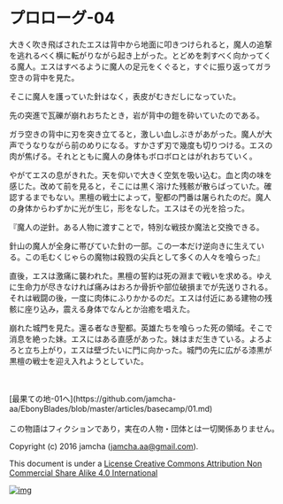 # プロローグ-04

大きく吹き飛ばされたエスは背中から地面に叩きつけられると，魔人の追撃  
を逃れるべく横に転がりながら起き上がった。とどめを刺すべく向かってく  
る魔人。エスはすべるように魔人の足元をくぐると，すぐに振り返ってガラ  
空きの背中を見た。  

そこに魔人を護っていた針はなく，表皮がむきだしになっていた。  

先の突進で瓦礫が崩れおちたとき，岩が背中の鎧を砕いていたのである。  

ガラ空きの背中に刃を突き立てると，激しい血しぶきがあがった。魔人が大  
声でうなりながら前のめりになる。すかさず刃で幾度も切りつける。エスの  
肉が焦げる。それとともに魔人の身体もボロボロとはがれおちていく。  

やがてエスの息がきれた。天を仰いで大きく空気を吸い込む。血と肉の味を  
感じた。改めて前を見ると，そこには黒く溶けた残骸が散らばっていた。確  
認するまでもない。黒檀の戦士によって，聖都の門番は屠られたのだ。魔人  
の身体からわずかに光が生じ，形をなした。エスはその光を拾った。  

『魔人の逆針。ある人物に渡すことで，特別な戦技か魔法と交換できる。  

針山の魔人が全身に帯びていた針の一部。この一本だけ逆向きに生えてい  
る。この毛むくじゃらの魔物は殺戮の尖兵として多くの人々を喰らった』  

直後，エスは激痛に襲われた。黒檀の誓約は死の淵まで戦いを求める。ゆえ  
に生命力が尽きなければ痛みはおろか骨折や部位破損までが先送りされる。  
それは戦闘の後，一度に肉体にふりかかるのだ。エスは付近にある建物の残  
骸に座り込み，震える身体でなんとか治癒を唱えた。  

崩れた城門を見た。還る者なき聖都。英雄たちを喰らった死の領域。そこで  
消息を絶った妹。エスにはある直感があった。妹はまだ生きている。よろよ  
ろと立ち上がり，エスは壁づたいに門に向かった。城門の先に広がる漆黒が  
黒檀の戦士を迎え入れようとしていた。  

<br>  
<br>  
[最果ての地-01へ](https://github.com/jamcha-aa/EbonyBlades/blob/master/articles/basecamp/01.md)  

<br>  
<br>  
この物語はフィクションであり，実在の人物・団体とは一切関係ありません。  

Copyright (c) 2016 jamcha (jamcha.aa@gmail.com).  

This document is under a [License Creative Commons Attribution Non Commercial Share Alike 4.0 International](http://creativecommons.org/licenses/by-nc-sa/4.0/deed)  

[![img](http://i.creativecommons.org/l/by-nc-sa/3.0/80x15.png)](http://creativecommons.org/licenses/by-nc-sa/4.0/deed)